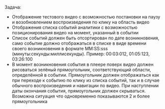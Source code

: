 Задача:

- Отображение тестового видео с возможностью постановки на паузу и возобновлением
  воспроизведения по клику на область видео
- Отображения списка событий аналитики с возможностью позиционирования видео на момент,
  указанный в событии
- Список событий должен быть отсортирован по дате возникновения, само событие должно
  отображаться в списке в виде времени своего возникновения в формате MM:SS:sss
  (минуты:секунды:миллисекунды). Пример: 00:03:012, 01:05:123, 03:26:100
- В момент возникновения события в плеере поверх видео должен рисоваться зелёный прямоугольник,
  соответствующий области, определённой в событии. Прямоугольник должен отображаться как при
  переходе к событию по клику из списка событий, так и в случае обычного воспроизведения и
  навигации по видео. При наступлении даты окончания события, прямоугольник должен скрываться.
  Возможна ситуация что одновременно показываются 2 и более прямоугольника

